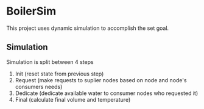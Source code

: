 # BoilerSim

This project uses dynamic simulation to accomplish the set goal.

## Simulation
Simulation is split between 4 steps
1. Init (reset state from previous step)
2. Request (make requests to suplier nodes based on node and node's consumers needs)
3. Dedicate (dedicate available water to consumer nodes who requested it)
4. Final (calculate final volume and temperature)
